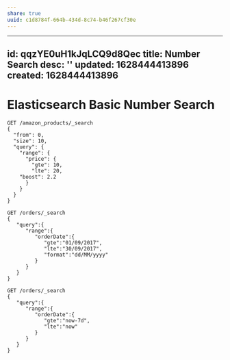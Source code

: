 ```yaml
---
share: true
uuid: c1d8784f-664b-434d-8c74-b46f267cf30e
---
```

---
id: qqzYE0uH1kJqLCQ9d8Qec
title: Number Search
desc: ''
updated: 1628444413896
created: 1628444413896
---
# Elasticsearch Basic Number Search
    GET /amazon_products/_search
    {
      "from": 0,
      "size": 10,
      "query": {
        "range": {
          "price": {
            "gte": 10,
            "lte": 20,
    	"boost": 2.2
          }
        }
      }
    }

    GET /orders/_search
    {
       "query":{
          "range":{
             "orderDate":{
                "gte":"01/09/2017",
                "lte":"30/09/2017",
                "format":"dd/MM/yyyy"
             }
          }
       }
    }

    GET /orders/_search
    {
       "query":{
          "range":{
             "orderDate":{
                "gte":"now-7d",
                "lte":"now"
             }
          }
       }
    }
